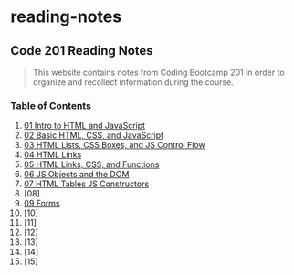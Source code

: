 # reading-notes

## Code 201 Reading Notes

> This website contains notes from Coding Bootcamp 201 in order to organize and recollect information during the course.


### Table of Contents
1. [01 Intro to HTML and JavaScript](class-01.md)
2. [02 Basic HTML, CSS, and JavaScript](class-02.md)
3. [03 HTML Lists, CSS Boxes, and JS Control Flow](class-03.md)
4. [04 HTML Links](class-04.md)
5. [05 HTML Links, CSS, and Functions](class-05.md)
6. [06 JS Objects and the DOM](class-06.md)
7. [07 HTML Tables JS Constructors](class-07.md)
8. [08]
9. [09 Forms](class-09.md)
10. [10]
11. [11]
12. [12]
13. [13]
14. [14]
15. [15]

